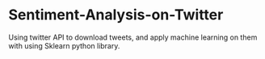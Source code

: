 # Sentiment-Analysis-on-Twitter
Using twitter API to download tweets, and apply machine learning on them with using Sklearn python library.
